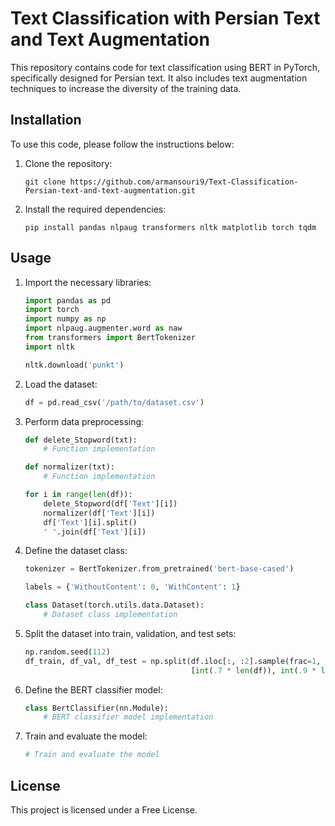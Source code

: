 # Text Classification with Persian Text and Text Augmentation

This repository contains code for text classification using BERT in PyTorch, specifically designed for Persian text. It also includes text augmentation techniques to increase the diversity of the training data.

## Installation

To use this code, please follow the instructions below:

1. Clone the repository:

   ```
   git clone https://github.com/armansouri9/Text-Classification-Persian-text-and-text-augmentation.git
   ```

2. Install the required dependencies:

   ```
   pip install pandas nlpaug transformers nltk matplotlib torch tqdm
   ```

## Usage

1. Import the necessary libraries:

   ```python
   import pandas as pd
   import torch
   import numpy as np
   import nlpaug.augmenter.word as naw
   from transformers import BertTokenizer
   import nltk

   nltk.download('punkt')
   ```

2. Load the dataset:

   ```python
   df = pd.read_csv('/path/to/dataset.csv')
   ```

3. Perform data preprocessing:

   ```python
   def delete_Stopword(txt):
       # Function implementation

   def normalizer(txt):
       # Function implementation

   for i in range(len(df)):
       delete_Stopword(df['Text'][i])
       normalizer(df['Text'][i])
       df['Text'][i].split()
       " ".join(df['Text'][i])
   ```

4. Define the dataset class:

   ```python
   tokenizer = BertTokenizer.from_pretrained('bert-base-cased')

   labels = {'WithoutContent': 0, 'WithContent': 1}

   class Dataset(torch.utils.data.Dataset):
       # Dataset class implementation
   ```

5. Split the dataset into train, validation, and test sets:

   ```python
   np.random.seed(112)
   df_train, df_val, df_test = np.split(df.iloc[:, :2].sample(frac=1, random_state=42),
                                        [int(.7 * len(df)), int(.9 * len(df))])
   ```

6. Define the BERT classifier model:

   ```python
   class BertClassifier(nn.Module):
       # BERT classifier model implementation
   ```

7. Train and evaluate the model:

   ```python
   # Train and evaluate the model
   ```

## License

This project is licensed under a Free License.
